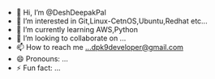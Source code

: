 - 👋 Hi, I’m @DeshDeepakPal
- 👀 I’m interested in Git,Linux-CetnOS,Ubuntu,Redhat etc...
- 🌱 I’m currently learning AWS,Python
- 💞️ I’m looking to collaborate on ...
- 📫 How to reach me ...dpk9developer@gmail.com
- 😄 Pronouns: ...
- ⚡ Fun fact: ...

<!---
deshdpk/deshdpk is a ✨ special ✨ repository because its `README.md` (this file) appears on your GitHub profile.
You can click the Preview link to take a look at your changes.
--->

